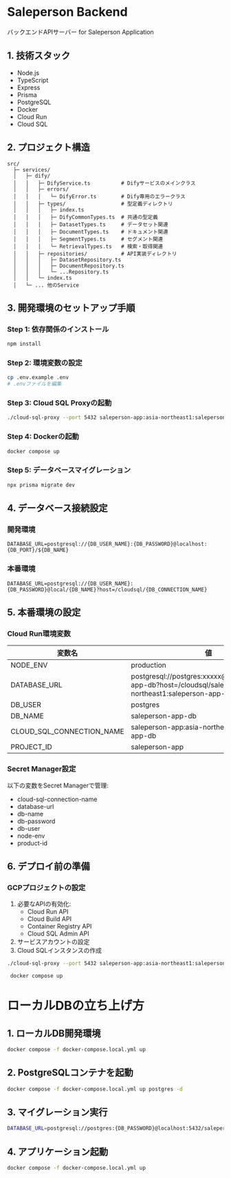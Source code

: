 # Saleperson Backend

バックエンドAPIサーバー for Saleperson Application

## 1. 技術スタック
- Node.js
- TypeScript
- Express
- Prisma
- PostgreSQL
- Docker
- Cloud Run
- Cloud SQL

## 2. プロジェクト構造
```
src/
  ├─ services/
  │   ├─ dify/
  │   │   ├─ DifyService.ts          # Difyサービスのメインクラス
  │   │   ├─ errors/
  │   │   │   └─ DifyError.ts        # Dify専用のエラークラス
  │   │   ├─ types/                  # 型定義ディレクトリ
  │   │   │   ├─ index.ts
  │   │   │   ├─ DifyCommonTypes.ts  # 共通の型定義
  │   │   │   ├─ DatasetTypes.ts     # データセット関連
  │   │   │   ├─ DocumentTypes.ts    # ドキュメント関連
  │   │   │   ├─ SegmentTypes.ts     # セグメント関連
  │   │   │   └─ RetrievalTypes.ts   # 検索・取得関連
  │   │   ├─ repositories/           # API実装ディレクトリ
  │   │   │   ├─ DatasetRepository.ts
  │   │   │   ├─ DocumentRepository.ts
  │   │   │   └─ ...Repository.ts
  │   │   └─ index.ts
  │   └─ ... 他のService
```

## 3. 開発環境のセットアップ手順

### Step 1: 依存関係のインストール
```bash
npm install
```

### Step 2: 環境変数の設定
```bash
cp .env.example .env
# .envファイルを編集
```

### Step 3: Cloud SQL Proxyの起動
```bash
./cloud-sql-proxy --port 5432 saleperson-app:asia-northeast1:saleperson-app-db
```

### Step 4: Dockerの起動
```bash
docker compose up
```

### Step 5: データベースマイグレーション
```bash
npx prisma migrate dev
```

## 4. データベース接続設定

### 開発環境
```
DATABASE_URL=postgresql://{DB_USER_NAME}:{DB_PASSWORD}@localhost:{DB_PORT}/${DB_NAME}
```

### 本番環境
```
DATABASE_URL=postgresql://{DB_USER_NAME}:{DB_PASSWORD}@local/{DB_NAME}?host=/cloudsql/{DB_CONNECTION_NAME}
```

## 5. 本番環境の設定

### Cloud Run環境変数
| 変数名 | 値 |
|--------|-----|
| NODE_ENV | production |
| DATABASE_URL | postgresql://postgres:xxxxx@local/saleperson-app-db?host=/cloudsql/saleperson-app:asia-northeast1:saleperson-app-db |
| DB_USER | postgres |
| DB_NAME | saleperson-app-db |
| CLOUD_SQL_CONNECTION_NAME | saleperson-app:asia-northeast1:saleperson-app-db |
| PROJECT_ID | saleperson-app |

### Secret Manager設定
以下の変数をSecret Managerで管理:
- cloud-sql-connection-name
- database-url
- db-name
- db-password
- db-user
- node-env
- product-id

## 6. デプロイ前の準備

### GCPプロジェクトの設定
1. 必要なAPIの有効化:
   - Cloud Run API
   - Cloud Build API
   - Container Registry API
   - Cloud SQL Admin API
2. サービスアカウントの設定
3. Cloud SQLインスタンスの作成


```bash
./cloud-sql-proxy --port 5432 saleperson-app:asia-northeast1:saleperson-app-db

 docker compose up
```

# ローカルDBの立ち上げ方

## 1. ローカルDB開発環境
```bash
docker compose -f docker-compose.local.yml up
```

## 2. PostgreSQLコンテナを起動
```bash
docker compose -f docker-compose.local.yml up postgres -d
```

## 3. マイグレーション実行
```bash
DATABASE_URL=postgresql://postgres:{DB_PASSWORD}@localhost:5432/saleperson-app-db npx prisma migrate dev
```

## 4. アプリケーション起動
```bash
docker compose -f docker-compose.local.yml up
```